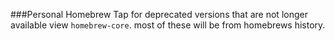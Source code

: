 ###Personal Homebrew Tap for deprecated versions that are not longer available view `homebrew-core`.
most of these will be from homebrews history.